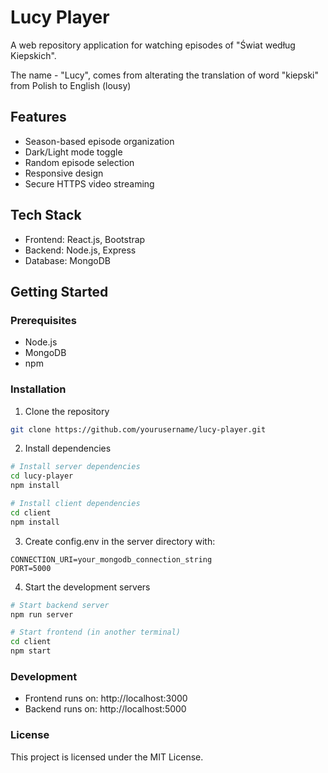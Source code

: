 # Lucy Player

A web repository application for watching episodes of "Świat według Kiepskich".

The name - "Lucy", comes from alterating the translation of word "kiepski" from Polish to English (lousy)

## Features

- Season-based episode organization
- Dark/Light mode toggle
- Random episode selection
- Responsive design
- Secure HTTPS video streaming

## Tech Stack

- Frontend: React.js, Bootstrap
- Backend: Node.js, Express
- Database: MongoDB

## Getting Started

### Prerequisites
- Node.js
- MongoDB
- npm

### Installation

1. Clone the repository
```bash
git clone https://github.com/yourusername/lucy-player.git
```

2. Install dependencies
```bash
# Install server dependencies
cd lucy-player
npm install

# Install client dependencies
cd client
npm install
```

3. Create config.env in the server directory with:
```env
CONNECTION_URI=your_mongodb_connection_string
PORT=5000
```

4. Start the development servers
```bash
# Start backend server
npm run server

# Start frontend (in another terminal)
cd client
npm start
```
### Development

- Frontend runs on: http://localhost:3000
- Backend runs on: http://localhost:5000

### License
This project is licensed under the MIT License.

